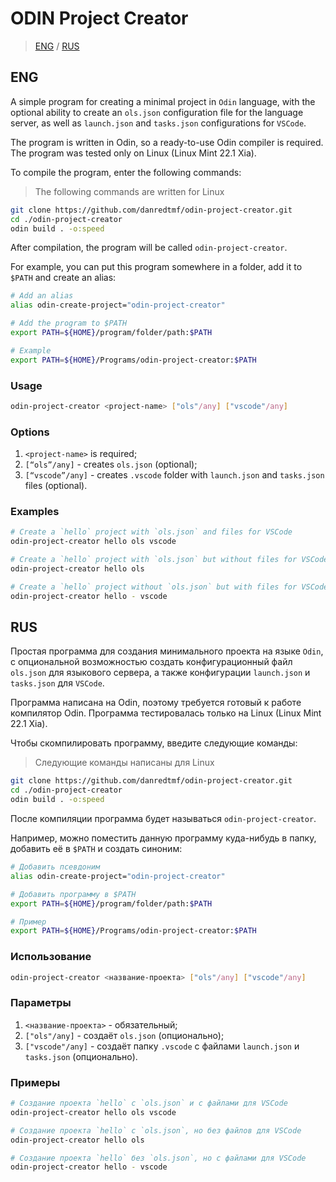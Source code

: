 # ODIN Project Creator

> [ENG](#eng) / [RUS](#rus)

## ENG

A simple program for creating a minimal project in `Odin` language, with the optional ability to create an `ols.json` configuration file for the language server, as well as `launch.json` and `tasks.json` configurations for `VSCode`.

The program is written in Odin, so a ready-to-use Odin compiler is required. The program was tested only on Linux (Linux Mint 22.1 Xia).

To compile the program, enter the following commands:

> The following commands are written for Linux

```bash
git clone https://github.com/danredtmf/odin-project-creator.git
cd ./odin-project-creator
odin build . -o:speed
```

After compilation, the program will be called `odin-project-creator`.

For example, you can put this program somewhere in a folder, add it to `$PATH` and create an alias:

```bash
# Add an alias
alias odin-create-project="odin-project-creator"

# Add the program to $PATH
export PATH=${HOME}/program/folder/path:$PATH

# Example
export PATH=${HOME}/Programs/odin-project-creator:$PATH
```

### Usage

```bash
odin-project-creator <project-name> ["ols"/any] ["vscode"/any]
```

### Options

1. `<project-name>` is required;
2. `[“ols”/any]` - creates `ols.json` (optional);
3. `[“vscode”/any]` - creates `.vscode` folder with `launch.json` and `tasks.json` files (optional).

### Examples

```bash
# Create a `hello` project with `ols.json` and files for VSCode
odin-project-creator hello ols vscode

# Create a `hello` project with `ols.json` but without files for VSCode
odin-project-creator hello ols

# Create a `hello` project without `ols.json` but with files for VSCode
odin-project-creator hello - vscode
```

## RUS

Простая программа для создания минимального проекта на языке `Odin`, с опциональной возможностью создать конфигурационный файл `ols.json` для языкового сервера, а также конфигурации `launch.json` и `tasks.json` для `VSCode`.

Программа написана на Odin, поэтому требуется готовый к работе компилятор Odin. Программа тестировалась только на Linux (Linux Mint 22.1 Xia).

Чтобы скомпилировать программу, введите следующие команды:

> Следующие команды написаны для Linux

```bash
git clone https://github.com/danredtmf/odin-project-creator.git
cd ./odin-project-creator
odin build . -o:speed
```

После компиляции программа будет называться `odin-project-creator`.

Например, можно поместить данную программу куда-нибудь в папку, добавить её в `$PATH` и создать синоним:

```bash
# Добавить псевдоним
alias odin-create-project="odin-project-creator"

# Добавить программу в $PATH
export PATH=${HOME}/program/folder/path:$PATH

# Пример
export PATH=${HOME}/Programs/odin-project-creator:$PATH
```

### Использование

```bash
odin-project-creator <название-проекта> ["ols"/any] ["vscode"/any]
```

### Параметры

1. `<название-проекта>` - обязательный;
2. `["ols"/any]` - создаёт `ols.json` (опционально);
3. `["vscode"/any]` - создаёт папку `.vscode` с файлами `launch.json` и `tasks.json` (опционально).

### Примеры

```bash
# Создание проекта `hello` с `ols.json` и с файлами для VSCode
odin-project-creator hello ols vscode

# Создание проекта `hello` с `ols.json`, но без файлов для VSCode
odin-project-creator hello ols

# Создание проекта `hello` без `ols.json`, но с файлами для VSCode
odin-project-creator hello - vscode
```